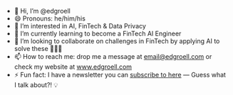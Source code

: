 - 👋 Hi, I’m @edgroell
- 😄 Pronouns: he/him/his
- 👀 I’m interested in AI, FinTech & Data Privacy
- 🌱 I’m currently learning to become a FinTech AI Engineer
- 💞️ I’m looking to collaborate on challenges in FinTech by applying AI to solve these 🧠💶🚀
- 📫 How to reach me: drop me a message at email@edgroell.com or check my website at www.edgroell.com
- ⚡ Fun fact: I have a newsletter you can <a href="https://www.linkedin.com/build-relation/newsletter-follow?entityUrn=7328509147346341889">subscribe to here</a> — Guess what I talk about?! 💡

<!---
edgroell/edgroell is a ✨ special ✨ repository because its `README.md` (this file) appears on your GitHub profile.
You can click the Preview link to take a look at your changes.
--->
